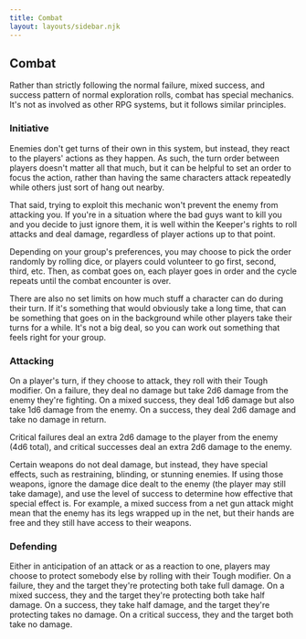 ```yaml
---
title: Combat
layout: layouts/sidebar.njk
---
```


<div class="stack">

  ## Combat

  Rather than strictly following the normal failure, mixed success, and success
  pattern of normal exploration rolls, combat has special mechanics. It's not as
  involved as other RPG systems, but it follows similar principles.

  ### Initiative

  Enemies don't get turns of their own in this system, but instead, they react
  to the players' actions as they happen. As such, the turn order between
  players doesn't matter all that much, but it can be helpful to set an order to
  focus the action, rather than having the same characters attack repeatedly
  while others just sort of hang out nearby.

  That said, trying to exploit this mechanic won't prevent the enemy from
  attacking you. If you're in a situation where the bad guys want to kill you
  and you decide to just ignore them, it is well within the Keeper's rights to
  roll attacks and deal damage, regardless of player actions up to that point.

  Depending on your group's preferences, you may choose to pick the order
  randomly by rolling dice, or players could volunteer to go first, second,
  third, etc. Then, as combat goes on, each player goes in order and the cycle
  repeats until the combat encounter is over.

  There are also no set limits on how much stuff a character can do during their
  turn. If it's something that would obviously take a long time, that can be
  something that goes on in the background while other players take their turns
  for a while. It's not a big deal, so you can work out something that feels
  right for your group.

  ### Attacking

  On a player's turn, if they choose to attack, they roll with their Tough
  modifier. On a failure, they deal no damage but take 2d6 damage from the enemy
  they're fighting. On a mixed success, they deal 1d6 damage but also take 1d6
  damage from the enemy. On a success, they deal 2d6 damage and take no damage
  in return.

  Critical failures deal an extra 2d6 damage to the player from the enemy (4d6
  total), and critical successes deal an extra 2d6 damage to the enemy.

  Certain weapons do not deal damage, but instead, they have special effects,
  such as restraining, blinding, or stunning enemies. If using those weapons,
  ignore the damage dice dealt to the enemy (the player may still take damage),
  and use the level of success to determine how effective that special effect
  is. For example, a mixed success from a net gun attack might mean that the
  enemy has its legs wrapped up in the net, but their hands are free and they
  still have access to their weapons.

  ### Defending

  Either in anticipation of an attack or as a reaction to one, players may
  choose to protect somebody else by rolling with their Tough modifier. On a
  failure, they and the target they're protecting both take full damage. On a
  mixed success, they and the target they're protecting both take half damage.
  On a success, they take half damage, and the target they're protecting takes
  no damage. On a critical success, they and the target both take no damage.

</div>
